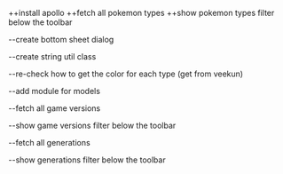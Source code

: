 ++install apollo
++fetch all pokemon types
++show pokemon types filter below the toolbar

--create bottom sheet dialog

--create string util class

--re-check how to get the color for each type (get from veekun)

--add module for models

--fetch all game versions

--show game versions filter below the toolbar

--fetch all generations

--show generations filter below the toolbar